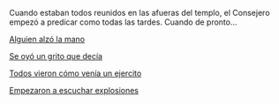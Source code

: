 Cuando estaban todos reunidos en las afueras del templo, el Consejero empezó a predicar como todas
las tardes.
Cuando de pronto...

[Alguien alzó la mano](manos/manoArriba.md)

[Se oyó un grito que decía ](grito/grito.md)

[Todos vieron cómo venía un ejercito](../ejercito/ejercito.md)

[Empezaron a escuchar explosiones](../bombas/bombas.md)